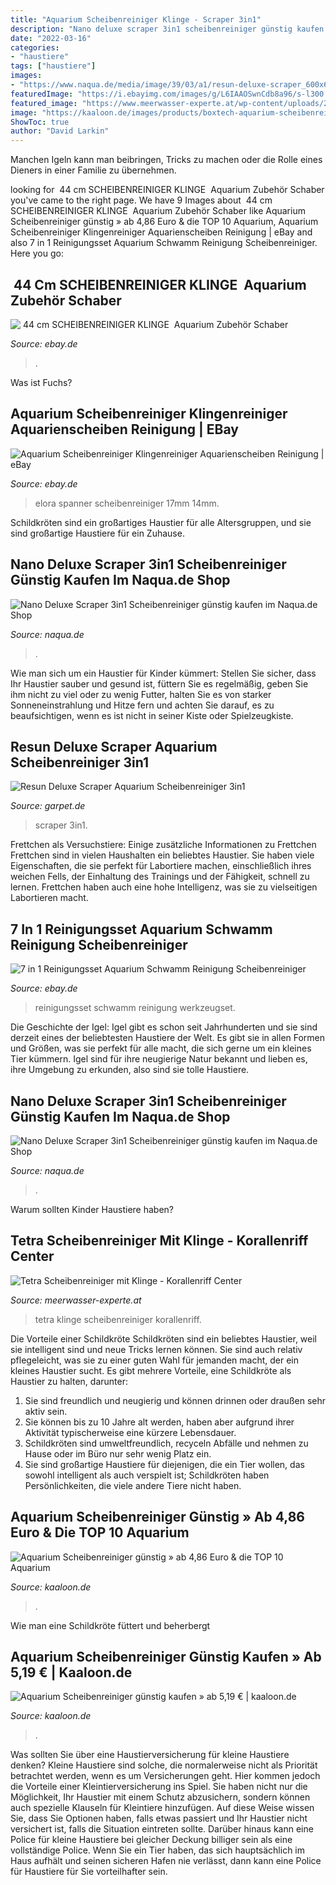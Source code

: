 ```yaml
---
title: "Aquarium Scheibenreiniger Klinge - Scraper 3in1"
description: "Nano deluxe scraper 3in1 scheibenreiniger günstig kaufen im naqua.de shop"
date: "2022-03-16"
categories:
- "haustiere"
tags: ["haustiere"]
images:
- "https://www.naqua.de/media/image/39/03/a1/resun-deluxe-scraper_600x600.jpg"
featuredImage: "https://i.ebayimg.com/images/g/L6IAAOSwnCdb8a96/s-l300.jpg"
featured_image: "https://www.meerwasser-experte.at/wp-content/uploads/2017/06/Tetra_30t500.jpg"
image: "https://kaaloon.de/images/products/boxtech-aquarium-scheibenreiniger-b07ph5p2hs.jpg"
ShowToc: true
author: "David Larkin"
---
```



Manchen Igeln kann man beibringen, Tricks zu machen oder die Rolle eines Dieners in einer Familie zu übernehmen.

	

		
looking for ️ 44 cm SCHEIBENREINIGER KLINGE ️ Aquarium Zubehör Schaber you've came to the right page. We have 9 Images about ️ 44 cm SCHEIBENREINIGER KLINGE ️ Aquarium Zubehör Schaber like Aquarium Scheibenreiniger günstig » ab 4,86 Euro &amp; die TOP 10 Aquarium, Aquarium Scheibenreiniger Klingenreiniger Aquarienscheiben Reinigung | eBay and also 7 in 1 Reinigungsset Aquarium Schwamm Reinigung Scheibenreiniger. Here you go:
		
    
## ️ 44 Cm SCHEIBENREINIGER KLINGE ️ Aquarium Zubehör Schaber

<img loading=lazy src="https://i.ebayimg.com/images/g/L6IAAOSwnCdb8a96/s-l300.jpg" onerror="this.onerror=null;this.src='https://tse3.mm.bing.net/th?id=OIP.jnSnRbMPVuL7puZcQ1MkCAAAAA&amp;pid=15.1';" alt="️ 44 cm SCHEIBENREINIGER KLINGE ️ Aquarium Zubehör Schaber">

_Source: ebay.de_

>. 

	

Was ist Fuchs?

    
## Aquarium Scheibenreiniger Klingenreiniger Aquarienscheiben Reinigung | EBay

<img loading=lazy src="https://i.ebayimg.com/images/g/9OYAAOSw56BcSEAM/s-l300.jpg" onerror="this.onerror=null;this.src='https://tse1.mm.bing.net/th?id=OIP.KEPiBObIZ-Lm_zZ5z_kp8wAAAA&amp;pid=15.1';" alt="Aquarium Scheibenreiniger Klingenreiniger Aquarienscheiben Reinigung | eBay">

_Source: ebay.de_

>elora spanner scheibenreiniger 17mm 14mm. 

	

Schildkröten sind ein großartiges Haustier für alle Altersgruppen, und sie sind großartige Haustiere für ein Zuhause.

    
## Nano Deluxe Scraper 3in1 Scheibenreiniger Günstig Kaufen Im Naqua.de Shop

<img loading=lazy src="https://www.naqua.de/media/image/39/03/a1/resun-deluxe-scraper_600x600.jpg" onerror="this.onerror=null;this.src='https://tse2.mm.bing.net/th?id=OIP.6ufAIe9eKdV2nyzqjP3O7gHaHa&amp;pid=15.1';" alt="Nano Deluxe Scraper 3in1 Scheibenreiniger günstig kaufen im Naqua.de Shop">

_Source: naqua.de_

>. 

	

Wie man sich um ein Haustier für Kinder kümmert: Stellen Sie sicher, dass Ihr Haustier sauber und gesund ist, füttern Sie es regelmäßig, geben Sie ihm nicht zu viel oder zu wenig Futter, halten Sie es von starker Sonneneinstrahlung und Hitze fern und achten Sie darauf, es zu beaufsichtigen, wenn es ist nicht in seiner Kiste oder Spielzeugkiste.

    
## Resun Deluxe Scraper Aquarium Scheibenreiniger 3in1

<img loading=lazy src="https://www.garpet.de/media/image/product/4153/md/deluxe-scraper-aquarium-klingenreiniger-3in1~3.jpg" onerror="this.onerror=null;this.src='https://tse2.mm.bing.net/th?id=OIP.6ZEizHXFe__ETd40sWrzaQAAAA&amp;pid=15.1';" alt="Resun Deluxe Scraper Aquarium Scheibenreiniger 3in1">

_Source: garpet.de_

>scraper 3in1. 

	

Frettchen als Versuchstiere: Einige zusätzliche Informationen zu Frettchen
Frettchen sind in vielen Haushalten ein beliebtes Haustier. Sie haben viele Eigenschaften, die sie perfekt für Labortiere machen, einschließlich ihres weichen Fells, der Einhaltung des Trainings und der Fähigkeit, schnell zu lernen. Frettchen haben auch eine hohe Intelligenz, was sie zu vielseitigen Labortieren macht.

    
## 7 In 1 Reinigungsset Aquarium Schwamm Reinigung Scheibenreiniger

<img loading=lazy src="https://pic.yupoo.com/wismar2008/545f41ea/big.jpg" onerror="this.onerror=null;this.src='https://tse1.mm.bing.net/th?id=OIP.ZFuHX0MKjQH41vqhD59FqgHaHa&amp;pid=15.1';" alt="7 in 1 Reinigungsset Aquarium Schwamm Reinigung Scheibenreiniger">

_Source: ebay.de_

>reinigungsset schwamm reinigung werkzeugset. 

	

Die Geschichte der Igel:
Igel gibt es schon seit Jahrhunderten und sie sind derzeit eines der beliebtesten Haustiere der Welt. Es gibt sie in allen Formen und Größen, was sie perfekt für alle macht, die sich gerne um ein kleines Tier kümmern. Igel sind für ihre neugierige Natur bekannt und lieben es, ihre Umgebung zu erkunden, also sind sie tolle Haustiere.

    
## Nano Deluxe Scraper 3in1 Scheibenreiniger Günstig Kaufen Im Naqua.de Shop

<img loading=lazy src="https://www.naqua.de/media/image/6d/02/de/resun-deluxe-scraper_600x600@2x.jpg" onerror="this.onerror=null;this.src='https://tse1.mm.bing.net/th?id=OIP._8R9eXU3rfOrh_RGH07jkAHaHa&amp;pid=15.1';" alt="Nano Deluxe Scraper 3in1 Scheibenreiniger günstig kaufen im Naqua.de Shop">

_Source: naqua.de_

>. 

	

Warum sollten Kinder Haustiere haben?

    
## Tetra Scheibenreiniger Mit Klinge - Korallenriff Center

<img loading=lazy src="https://www.meerwasser-experte.at/wp-content/uploads/2017/06/Tetra_30t500.jpg" onerror="this.onerror=null;this.src='https://tse4.mm.bing.net/th?id=OIP.ff6ODzPXbaflOUgON0k8KQHaHa&amp;pid=15.1';" alt="Tetra Scheibenreiniger mit Klinge - Korallenriff Center">

_Source: meerwasser-experte.at_

>tetra klinge scheibenreiniger korallenriff. 

	

Die Vorteile einer Schildkröte
Schildkröten sind ein beliebtes Haustier, weil sie intelligent sind und neue Tricks lernen können. Sie sind auch relativ pflegeleicht, was sie zu einer guten Wahl für jemanden macht, der ein kleines Haustier sucht. Es gibt mehrere Vorteile, eine Schildkröte als Haustier zu halten, darunter:
1. Sie sind freundlich und neugierig und können drinnen oder draußen sehr aktiv sein.
2. Sie können bis zu 10 Jahre alt werden, haben aber aufgrund ihrer Aktivität typischerweise eine kürzere Lebensdauer.
3. Schildkröten sind umweltfreundlich, recyceln Abfälle und nehmen zu Hause oder im Büro nur sehr wenig Platz ein.
4. Sie sind großartige Haustiere für diejenigen, die ein Tier wollen, das sowohl intelligent als auch verspielt ist; Schildkröten haben Persönlichkeiten, die viele andere Tiere nicht haben.

    
## Aquarium Scheibenreiniger Günstig » Ab 4,86 Euro &amp; Die TOP 10 Aquarium

<img loading=lazy src="https://kaaloon.de/images/products/nicrew-aquarium-scheibenreiniger-b07s625x32.jpg" onerror="this.onerror=null;this.src='https://tse3.mm.bing.net/th?id=OIP.mWMHJmn9d1kWFWo6JzG0gQHaHa&amp;pid=15.1';" alt="Aquarium Scheibenreiniger günstig » ab 4,86 Euro &amp; die TOP 10 Aquarium">

_Source: kaaloon.de_

>. 

	

Wie man eine Schildkröte füttert und beherbergt

    
## Aquarium Scheibenreiniger Günstig Kaufen » Ab 5,19 € | Kaaloon.de

<img loading=lazy src="https://kaaloon.de/images/products/boxtech-aquarium-scheibenreiniger-b07ph5p2hs.jpg" onerror="this.onerror=null;this.src='https://tse1.mm.bing.net/th?id=OIP.QAVp_vrWAoBDW8UKAkhkAgAAAA&amp;pid=15.1';" alt="Aquarium Scheibenreiniger günstig kaufen » ab 5,19 € | kaaloon.de">

_Source: kaaloon.de_

>. 

	

Was sollten Sie über eine Haustierversicherung für kleine Haustiere denken?
Kleine Haustiere sind solche, die normalerweise nicht als Priorität betrachtet werden, wenn es um Versicherungen geht. Hier kommen jedoch die Vorteile einer Kleintierversicherung ins Spiel. Sie haben nicht nur die Möglichkeit, Ihr Haustier mit einem Schutz abzusichern, sondern können auch spezielle Klauseln für Kleintiere hinzufügen. Auf diese Weise wissen Sie, dass Sie Optionen haben, falls etwas passiert und Ihr Haustier nicht versichert ist, falls die Situation eintreten sollte. Darüber hinaus kann eine Police für kleine Haustiere bei gleicher Deckung billiger sein als eine vollständige Police. Wenn Sie ein Tier haben, das sich hauptsächlich im Haus aufhält und seinen sicheren Hafen nie verlässt, dann kann eine Police für Haustiere für Sie vorteilhafter sein.

